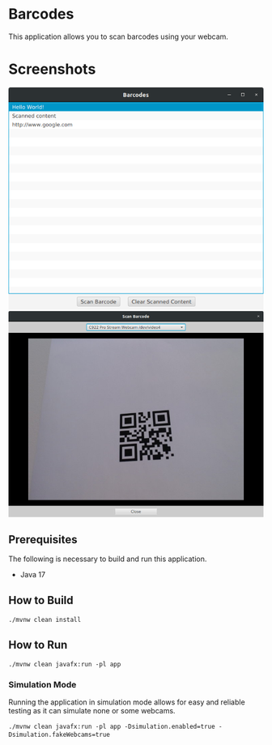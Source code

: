 # Barcodes

This application allows you to scan barcodes using your webcam.

# Screenshots

![Main View](/images/main_view.png)
![Scan View](/images/scan_view.png)

## Prerequisites

The following is necessary to build and run this application.
- Java 17

## How to Build

```shell
./mvnw clean install
```

## How to Run

```shell
./mvnw clean javafx:run -pl app
```

### Simulation Mode

Running the application in simulation mode allows for easy and reliable testing as it can simulate none or some webcams.

```shell
./mvnw clean javafx:run -pl app -Dsimulation.enabled=true -Dsimulation.fakeWebcams=true
```
